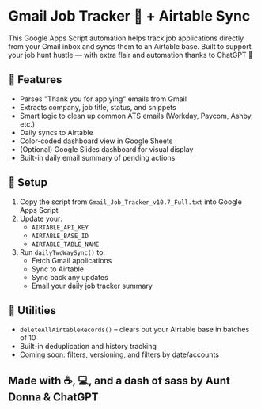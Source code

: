 # Gmail Job Tracker 📨 + Airtable Sync

This Google Apps Script automation helps track job applications directly from your Gmail inbox and syncs them to an Airtable base. Built to support your job hunt hustle — with extra flair and automation thanks to ChatGPT 💜

## 🔧 Features
- Parses "Thank you for applying" emails from Gmail
- Extracts company, job title, status, and snippets
- Smart logic to clean up common ATS emails (Workday, Paycom, Ashby, etc.)
- Daily syncs to Airtable
- Color-coded dashboard view in Google Sheets
- (Optional) Google Slides dashboard for visual display
- Built-in daily email summary of pending actions

## 🚀 Setup
1. Copy the script from `Gmail_Job_Tracker_v10.7_Full.txt` into Google Apps Script
2. Update your:
   - `AIRTABLE_API_KEY`
   - `AIRTABLE_BASE_ID`
   - `AIRTABLE_TABLE_NAME`
3. Run `dailyTwoWaySync()` to:
   - Fetch Gmail applications
   - Sync to Airtable
   - Sync back any updates
   - Email your daily job tracker summary

## 🧹 Utilities
- `deleteAllAirtableRecords()` – clears out your Airtable base in batches of 10
- Built-in deduplication and history tracking
- Coming soon: filters, versioning, and filters by date/accounts

## Made with ☕️, 💻, and a dash of sass by Aunt Donna & ChatGPT